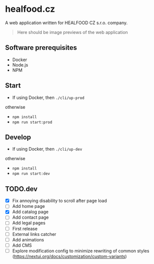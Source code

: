 # healfood.cz

A web application written for HEALFOOD CZ s.r.o. company.

> Here should be image previews of the web application

## Software prerequisites

- Docker
- Node.js
- NPM

## Start

- If using Docker, then `./cli/up-prod`

otherwise

- `npm install`
- `npm run start:prod`

## Develop

- If using Docker, then `./cli/up-dev`

otherwise

- `npm install`
- `npm run start:dev`

## TODO.dev

- [x] Fix annoying disability to scroll after page load
- [ ] Add home page
- [x] Add catalog page
- [ ] Add contact page
- [ ] Add legal pages
- [ ] First release
- [ ] External links catcher
- [ ] Add animations
- [ ] Add CMS
- [ ] Explore modification config to minimize rewriting of common styles (https://nextui.org/docs/customization/custom-variants)
